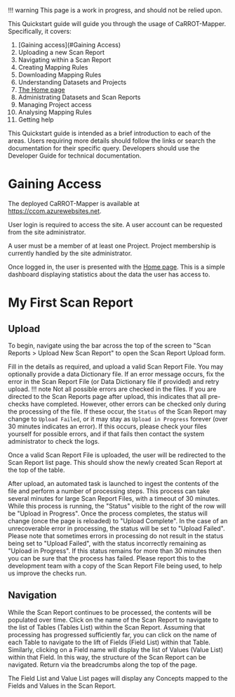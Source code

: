 !!! warning
    This page is a work in progress, and should not be relied upon.

This Quickstart guide will guide you through the usage of CaRROT-Mapper. Specifically, it covers:

1. [Gaining access](#Gaining Access)
2. Uploading a new Scan Report
3. Navigating within a Scan Report
4. Creating Mapping Rules
5. Downloading Mapping Rules
6. Understanding Datasets and Projects
7. [The Home page](#The-Home-Page)
8. Administrating Datasets and Scan Reports
9. Managing Project access
10. Analysing Mapping Rules
11. Getting help

This Quickstart guide is intended as a brief introduction to each of the areas. 
Users requiring more details should follow the links or search the documentation for their specific query.
Developers should use the Developer Guide for technical documentation.

# Gaining Access
The deployed CaRROT-Mapper is available at https://ccom.azurewebsites.net.

User login is required to access the site. 
A user account can be requested from the site administrator. 

A user must be a member of at least one Project.
Project membership is currently handled by the site administrator.

Once logged in, the user is presented with the [Home page](#The-Home-Page). 
This is a simple dashboard displaying statistics about the data the user has
access to.

# My First Scan Report
## Upload
To begin, navigate using the bar across the top of the screen to "Scan Reports > Upload New Scan Report" to open the Scan Report Upload form.

Fill in the details as required, and upload a valid Scan Report File. 
You may optionally provide a data Dictionary file.
If an error message occurs, fix the error in the Scan Report File (or Data Dictionary file if provided) and retry upload.
!!! note
    Not all possible errors are checked in the files. If you are directed to the Scan Reports page after upload, this indicates that all pre-checks have completed.
    However, other errors can be checked only during the processing of the file. If these occur, the `Status` of the Scan Report may change to `Upload Failed`, or it may stay as `Upload in Progress` forever (over 30 minutes indicates an error).
    If this occurs, please check your files yourself for possible errors, and if that fails then contact the system administrator to check the logs.

Once a valid Scan Report File is uploaded, the user will be redirected to the Scan Report list page.
This should show the newly created Scan Report at the top of the table.

After upload, an automated task is launched to ingest the contents of the file and perform a number of processing steps. 
This process can take several minutes for large Scan Report Files, with a timeout of 30 minutes.
While this process is running, the "Status" visible to the right of the row will be "Upload in Progress".
Once the process completes, the status will change (once the page is reloaded) to "Upload Complete".
In the case of an unrecoverable error in processing, the status will be set to "Upload Failed".
Please note that sometimes errors in processing do not result in the status being set to "Upload Failed", with the status incorrectly remaining as "Upload in Progress".
If this status remains for more than 30 minutes then you can be sure that the process has failed.
Please report this to the development team with a copy of the Scan Report File being used, to help us improve the checks run.

## Navigation
While the Scan Report continues to be processed, the contents will be populated over time.
Click on the name of the Scan Report to navigate to the list of Tables (Tables List) within the Scan Report.
Assuming that processing has progressed sufficiently far, you can click on the name of each Table to navigate to the lift of Fields (Field List) within that Table.
Similarly, clicking on a Field name will display the list of Values (Value List) within that Field.
In this way, the structure of the Scan Report can be navigated.
Return via the breadcrumbs along the top of the page.

The Field List and Value List pages will display any Concepts mapped to the Fields and Values in the Scan Report.
